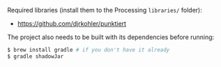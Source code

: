 Required libraries (install them to the Processing `libraries/` folder):
- https://github.com/djrkohler/punktiert

The project also needs to be built with its dependencies before running:

```bash
$ brew install gradle # if you don't have it already
$ gradle shadowJar
```
